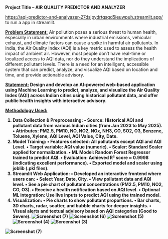 <b>Project Title – AIR QUALITY PREDICTOR AND ANALYZER </b>

https://aqi-predictor-and-analyazer-27dsjpydrtqsqd5ieuwpuh.streamlit.app/ to run a app in streamlit.

<b><u>Problem Statement:</u></b>
Air pollution poses a serious threat to human health, especially in urban environments where 
industrial emissions, vehicular exhaust, and climate factors can cause a spike in harmful air 
pollutants. In India, the Air Quality Index (AQI) is a key metric used to assess the health impact 
of ambient air. 
However, most people don’t have real-time or localized access to AQI data, nor do they 
understand the implications of different pollutant levels. There is a need for an intelligent, 
accessible system that can predict, analyze, and visualize AQI based on location and time, and 
provide actionable advisory. 

<b><u>Statement:</u><b>
Design and develop an AI-powered web-based application using Machine Learning to predict, 
analyze, and visualize the Air Quality Index (AQI) across Indian cities using historical pollutant 
data, and offer public health insights with interactive advisory.

<b><u>Methodology Used: </u></b>
1.  Data Collection & Preprocessing: 
  • Source: Historical AQI and pollutant data from various Indian cities (from Jan 
  2023 to May 2025). 
  • Attributes: PM2.5, PM10, NO, NO2, NOx, NH3, CO, SO2, O3, Benzene, 
  Toluene, Xylene, AQI Level, AQI Value, City, Date. 
2. Model Training: 
  • Features selected: All pollutants except AQI and AQI Level. 
  • Target variable: AQI value (numeric). 
  • Scaler: Standard Scaler applied for normalization. 
  • ML Model: Random Forest Regressor trained to predict AQI. 
  • Evaluation: Achieved R² score ≈ 0.9998 (indicating excellent performance). 
  • Exported model and scaler using joblib (.pkl files). 
3. Streamlit Web Application: 
  • Developed an interactive frontend where users can: 
  ▪ Select Year, Date, City. 
  ▪ View pollutant data and AQI level. 
  ▪ See a pie chart of pollutant concentrations (PM2.5, PM10, NO2, CO, O3). 
  ▪ Receive a health notification based on AQI level. 
  • Optional ML integration: Use live inputs to predict AQI using the trained model. 
4.  Visualization: 
  • Pie charts to show pollutant proportions. 
  • Bar charts, 3D charts, radar, scatter, and bubble charts for deeper insights. 
  • Visual alerts and textual advisory based on AQI categories (Good to Severe).
![Screenshot (7)](https://github.com/user-attachments/assets/f9d51b1d-db67-4cf4-bd97-fb448d1d085f)
![Screenshot (6)](https://github.com/user-attachments/assets/c27216f6-a094-4c2f-8f0f-02936f4d6f98)
![Screenshot (5)](https://github.com/user-attachments/assets/866bd317-760b-47f4-9efc-d53cf1eaee86)
![Screenshot (4)](https://github.com/user-attachments/assets/77fa237b-2b97-47b6-8406-9645509dff86)
![Screenshot (3)](https://github.com/user-attachments/assets/c9adc614-5b08-4051-a8aa-b4406fe90ad9)


![Screenshot (7)](https://github.com/user-attachments/assets/153e58ed-2ab0-4e4c-87f6-672876f960c2)

